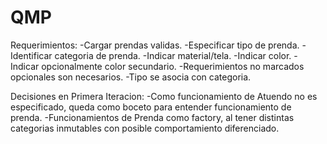 # QMP

Requerimientos:
    -Cargar prendas validas.
    -Especificar tipo de prenda.
    -Identificar categoria de prenda.
    -Indicar material/tela.
    -Indicar color.
    -Indicar opcionalmente color secundario.
    -Requerimientos no marcados opcionales son necesarios.
    -Tipo se asocia con categoria.

Decisiones en Primera Iteracion:
    -Como funcionamiento de Atuendo no es especificado, queda como boceto para entender funcionamiento de prenda.
    -Funcionamientos de Prenda como factory, al tener distintas categorias inmutables con posible comportamiento diferenciado.